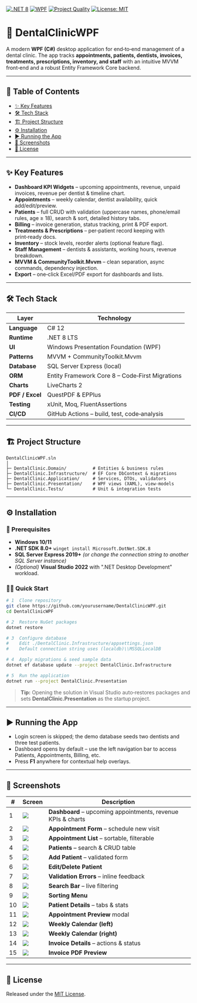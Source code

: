 [![.NET 8](https://img.shields.io/badge/.NET-8.0-512BD4?logo=dotnet&logoColor=white)](https://dotnet.microsoft.com/)
[![WPF](https://img.shields.io/badge/WPF-.NET%208-512BD4?logo=windows&logoColor=white)](https://learn.microsoft.com/dotnet/desktop/wpf/)
[![Project Quality](https://github.com/Adrianowsski/DentalClinic/actions/workflows/project-quality.yml/badge.svg)](https://github.com/Adrianowsski/DentalClinic/actions/workflows/project-quality.yml)
[![License: MIT](https://img.shields.io/badge/License-MIT-green)](LICENSE)


# 🦷 DentalClinicWPF

A modern **WPF (C#)** desktop application for end‑to‑end management of a dental clinic. The app tracks **appointments, patients, dentists, invoices, treatments, prescriptions, inventory, and staff** with an intuitive MVVM front‑end and a robust Entity Framework Core backend.

---

## 📌 Table of Contents

* [✨ Key Features](#key-features)
* [🛠️ Tech Stack](#tech-stack)
* [🏗️ Project Structure](#project-structure)
* [⚙️ Installation](#installation)
* [▶️ Running the App](#running-the-app)
* [📸 Screenshots](#screenshots)
* [📄 License](#license)

---

## ✨ Key Features

* **Dashboard KPI Widgets** – upcoming appointments, revenue, unpaid invoices, revenue per dentist & timeline chart.
* **Appointments** – weekly calendar, dentist availability, quick add/edit/preview.
* **Patients** – full CRUD with validation (uppercase names, phone/email rules, age ≥ 18), search & sort, detailed history tabs.
* **Billing** – invoice generation, status tracking, print & PDF export.
* **Treatments & Prescriptions** – per‑patient record keeping with print‑ready docs.
* **Inventory** – stock levels, reorder alerts (optional feature flag).
* **Staff Management** – dentists & assistants, working hours, revenue breakdown.
* **MVVM & CommunityToolkit.Mvvm** – clean separation, async commands, dependency injection.
* **Export** – one‑click Excel/PDF export for dashboards and lists.

---

## 🛠️ Tech Stack

| Layer           | Technology                                      |
| --------------- | ----------------------------------------------- |
| **Language**    | C# 12                                           |
| **Runtime**     | .NET 8 LTS                                      |
| **UI**          | Windows Presentation Foundation (WPF)           |
| **Patterns**    | MVVM + CommunityToolkit.Mvvm                    |
| **Database**    | SQL Server Express (local)                      |
| **ORM**         | Entity Framework Core 8 – Code‑First Migrations |
| **Charts**      | LiveCharts 2                                    |
| **PDF / Excel** | QuestPDF & EPPlus                               |
| **Testing**     | xUnit, Moq, FluentAssertions                    |
| **CI/CD**       | GitHub Actions – build, test, code‑analysis     |

---

## 🏗️ Project Structure

```text
DentalClinicWPF.sln
│
├─ DentalClinic.Domain/          # Entities & business rules
├─ DentalClinic.Infrastructure/  # EF Core DbContext & migrations
├─ DentalClinic.Application/     # Services, DTOs, validators
├─ DentalClinic.Presentation/    # WPF views (XAML), view‑models
└─ DentalClinic.Tests/           # Unit & integration tests
```

---

## ⚙️ Installation

### 🔑 Prerequisites

* **Windows 10/11**
* **.NET SDK 8.0+**
  `winget install Microsoft.DotNet.SDK.8`
* **SQL Server Express 2019+** *(or change the connection string to another SQL Server instance)*
* *(Optional)* **Visual Studio 2022** with ".NET Desktop Development" workload.

### 🏃‍♂️ Quick Start

```bash
# 1  Clone repository
git clone https://github.com/yourusername/DentalClinicWPF.git
cd DentalClinicWPF

# 2  Restore NuGet packages
dotnet restore

# 3  Configure database
#    Edit ./DentalClinic.Infrastructure/appsettings.json
#    Default connection string uses (localdb)\\MSSQLLocalDB

# 4  Apply migrations & seed sample data
dotnet ef database update --project DentalClinic.Infrastructure

# 5  Run the application
dotnet run --project DentalClinic.Presentation
```

> **Tip:** Opening the solution in Visual Studio auto‑restores packages and sets **DentalClinic.Presentation** as the startup project.

---

## ▶️ Running the App

* Login screen is skipped; the demo database seeds two dentists and three test patients.
* Dashboard opens by default – use the left navigation bar to access Patients, Appointments, Billing, etc.
* Press **F1** anywhere for contextual help overlays.

---

## 📸 Screenshots

| #  | Screen                                                                               | Description                                                  |
| -- | ------------------------------------------------------------------------------------ | ------------------------------------------------------------ |
| 1  | ![](https://github.com/user-attachments/assets/116ce3ef-67df-4714-aace-fcb1fe19eca3) | **Dashboard** – upcoming appointments, revenue KPIs & charts |
| 2  | ![](https://github.com/user-attachments/assets/bcc92f8b-65f8-42ea-9974-07517c3dcc66) | **Appointment Form** – schedule new visit                    |
| 3  | ![](https://github.com/user-attachments/assets/bff15de1-e51a-4737-95eb-272fcbca7879) | **Appointment List** – sortable, filterable                  |
| 4  | ![](https://github.com/user-attachments/assets/c0a6d4e4-de2b-4035-9cb2-3f033214257e) | **Patients** – search & CRUD table                           |
| 5  | ![](https://github.com/user-attachments/assets/e3a6c835-ef23-4c39-8733-9b1facbd7e44) | **Add Patient** – validated form                             |
| 6  | ![](https://github.com/user-attachments/assets/0316c1ec-1006-47fe-955f-afbe5985d711) | **Edit/Delete Patient**                                      |
| 7  | ![](https://github.com/user-attachments/assets/e35ad1ef-a910-42f8-a31e-f8d257d9a717) | **Validation Errors** – inline feedback                      |
| 8  | ![](https://github.com/user-attachments/assets/1a067a3a-12ba-4040-818a-b44745a77972) | **Search Bar** – live filtering                              |
| 9  | ![](https://github.com/user-attachments/assets/0d59329b-b824-4e81-8ec9-f40b713c7577) | **Sorting Menu**                                             |
| 10 | ![](https://github.com/user-attachments/assets/1ca3177b-27f8-4e10-ae0f-ddd933424191) | **Patient Details** – tabs & stats                           |
| 11 | ![](https://github.com/user-attachments/assets/0f44207c-29bd-4d23-b702-12f2080b1b12) | **Appointment Preview** modal                                |
| 12 | ![](https://github.com/user-attachments/assets/8e58ad33-a917-499a-b1d1-a3f1472adad4) | **Weekly Calendar (left)**                                   |
| 13 | ![](https://github.com/user-attachments/assets/c2688839-08b2-4706-9ae2-6591ec6c15c6) | **Weekly Calendar (right)**                                  |
| 14 | ![](https://github.com/user-attachments/assets/f66beb7f-a1d8-4c82-ab97-118db545edf3) | **Invoice Details** – actions & status                       |
| 15 | ![](https://github.com/user-attachments/assets/fdc36836-3334-44cb-a37f-b3738897329f) | **Invoice PDF Preview**                                      |

---

## 📄 License

Released under the [MIT License](LICENSE).
